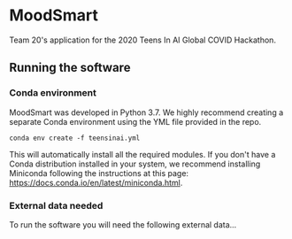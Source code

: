 # MoodSmart
Team 20's application for the 2020 Teens In AI Global COVID Hackathon.

## Running the software

### Conda environment
MoodSmart was developed in Python 3.7. We highly recommend creating a separate Conda
environment using the YML file provided in the repo.
```
conda env create -f teensinai.yml
```  
This will automatically install all the required modules. If you don't have a Conda
distribution installed in your system, we recommend installing Miniconda following
the instructions at this page: https://docs.conda.io/en/latest/miniconda.html.

### External data needed
To run the software you will need the following external data...
